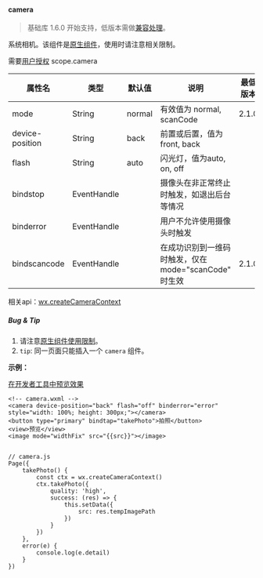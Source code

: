 <!-- https://developers.weixin.qq.com/miniprogram/dev/component/camera.html -->

#### camera

> 基础库 1.6.0 开始支持，低版本需做[兼容处理](https://developers.weixin.qq.com/miniprogram/dev/framework/compatibility.html)。

系统相机。该组件是[原生组件](https://developers.weixin.qq.com/miniprogram/dev/component/native-component.html)，使用时请注意相关限制。

需要[用户授权](https://developers.weixin.qq.com/miniprogram/dev/framework/open-ability/authorize.html) scope.camera

  属性名            |  类型          |  默认值   |  说明                                  | 最低版本 
--------------------|----------------|-----------|----------------------------------------|----------
  mode              |  String        |  normal   |  有效值为 normal, scanCode             |  2.1.0   
  device-position   |  String        |  back     |  前置或后置，值为front, back           |          
  flash             |  String        |  auto     |  闪光灯，值为auto, on, off             |          
  bindstop          |  EventHandle   |           |摄像头在非正常终止时触发，如退出后台等情况|          
  binderror         |  EventHandle   |           |  用户不允许使用摄像头时触发            |          
  bindscancode      |  EventHandle   |           |在成功识别到一维码时触发，仅在 mode="scanCode" 时生效|  2.1.0   

相关api：[wx.createCameraContext](https://developers.weixin.qq.com/miniprogram/dev/api/media/camera/wx.createCameraContext.html)

##### Bug & Tip

1.  请注意[原生组件使用限制](https://developers.weixin.qq.com/miniprogram/dev/component/native-component.html#原生组件的使用限制)。
2.  `tip`: 同一页面只能插入一个 `camera` 组件。

**示例：**

[在开发者工具中预览效果](wechatide://minicode/VBZ3Jim26zYu "在开发者工具中预览效果")

    <!-- camera.wxml -->
    <camera device-position="back" flash="off" binderror="error" style="width: 100%; height: 300px;"></camera>
    <button type="primary" bindtap="takePhoto">拍照</button>
    <view>预览</view>
    <image mode="widthFix" src="{{src}}"></image>
    

    // camera.js
    Page({
    	takePhoto() {
    		const ctx = wx.createCameraContext()
    		ctx.takePhoto({
    			quality: 'high',
    			success: (res) => {
    				this.setData({
    					src: res.tempImagePath
    				})
    			}
    		})
    	},
    	error(e) {
    		console.log(e.detail)
    	}
    })
